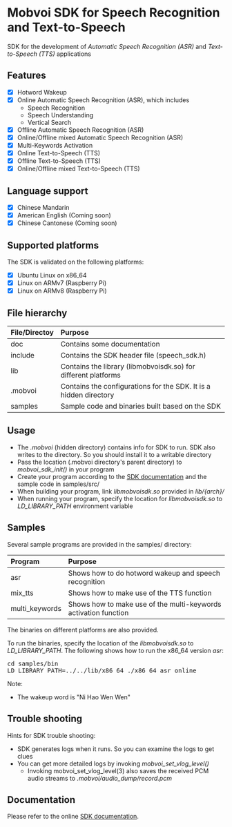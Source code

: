 # Mobvoi SDK for Speech Recognition and Text-to-Speech

<!-- ## Introduction -->
SDK for the development of *Automatic Speech Recognition (ASR)* and *Text-to-Speech (TTS)* applications

## Features
- [x] Hotword Wakeup
- [x] Online Automatic Speech Recognition (ASR), which includes
    * Speech Recognition
    * Speech Understanding
    * Vertical Search
- [x] Offline Automatic Speech Recognition (ASR)
- [x] Online/Offline mixed Automatic Speech Recognition (ASR)
- [x] Multi-Keywords Activation
- [x] Online Text-to-Speech (TTS)
- [x] Offline Text-to-Speech (TTS)
- [x] Online/Offline mixed Text-to-Speech (TTS)

## Language support

- [x] Chinese Mandarin
- [x] American English (Coming soon)
- [x] Chinese Cantonese (Coming soon)

## Supported platforms

The SDK is validated on the following platforms:

- [x] Ubuntu Linux on x86_64
- [x] Linux on ARMv7 (Raspberry Pi)
- [x] Linux on ARMv8 (Raspberry Pi)

<!--
## License
* Built-in license
* Free Trial license
* Commercial license
-->

## File hierarchy

| File/Directoy  | Purpose                                                           |
|:---------------|:------------------------------------------------------------------|
| doc            | Contains some documentation                                       |
| include        | Contains the SDK header file (speech_sdk.h)                       |
| lib            | Contains the library (libmobvoisdk.so) for different platforms    |
| .mobvoi        | Contains the configurations for the SDK. It is a hidden directory |
| samples        | Sample code and binaries built based on the SDK                   |

## Usage

* The *.mobvoi* (hidden directory) contains info for SDK to run. SDK also writes to the directory. So you should install it to a writable directory
* Pass the location (.mobvoi directory's parent directory) to *mobvoi_sdk_init()* in your program
* Create your program according to the [SDK documentation](http://ai.chumenwenwen.com/pages/document/index) and the sample code in samples/src/
* When building your program, link *libmobvoisdk.so* provided in *lib/{arch}/*
* When running your program, specify the location for *libmobvoisdk.so* to *LD_LIBRARY_PATH* environment variable

## Samples

Several sample programs are provided in the samples/ directory:

| Program        | Purpose                                                         |
|:---------------|:----------------------------------------------------------------|
| asr            | Shows how to do hotword wakeup and speech recognition           |
| mix_tts        | Shows how to make use of the TTS function                       |
| multi_keywords | Shows how to make use of the multi-keywords activation function |

The binaries on different platforms are also provided.

To run the binaries, specify the location of the *libmobvoisdk.so* to *LD_LIBRARY_PATH*.
The following shows how to run the x86_64 version *asr*:

<pre>
cd samples/bin
LD_LIBRARY_PATH=../../lib/x86_64 ./x86_64_asr online
</pre>

Note:
* The wakeup word is "Ni Hao Wen Wen"

## Trouble shooting

Hints for SDK trouble shooting:
* SDK generates logs when it runs. So you can examine the logs to get clues
* You can get more detailed logs by invoking *mobvoi_set_vlog_level()*
  * Invoking mobvoi_set_vlog_level(3) also saves the received PCM audio streams to *.mobvoi/audio_dump/record.pcm*

## Documentation

Please refer to the online [SDK documentation](http://ai.chumenwenwen.com/pages/document/index).
